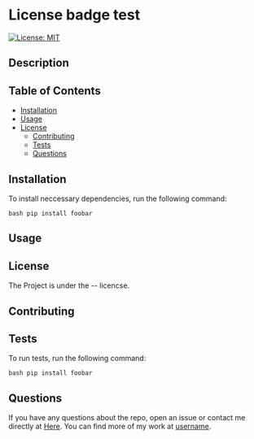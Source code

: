 # License badge test

  [![License: MIT](https://img.shields.io/badge/License-MIT-yellow.svg)](https://opensource.org/licenses/MIT)

  ## Description

  ## Table of Contents

  - [Installation](#installation)
  - [Usage](#usage)
  - [License](#license)
    - [Contributing](#contributing)
    - [Tests](#tests)
    - [Questions](#questions)

  ## Installation
  To install neccessary dependencies, run the following command:

  ``` bash pip install foobar ```

  ## Usage


  ## License
  The Project is under the -- licencse.

  ## Contributing

  ## Tests
  To run tests, run the following command:

  ``` bash pip install foobar ```

  ## Questions
  If you have any questions about the repo, open an issue or contact me directly at [Here](email@email.com). You can find more of my work at [username](https://github.com/).

